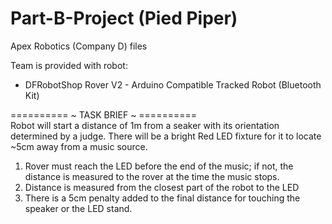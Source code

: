# Part-B-Project (Pied Piper)
Apex Robotics (Company D) files

Team is provided with robot:
 - DFRobotShop Rover V2 - Arduino Compatible Tracked Robot (Bluetooth Kit)

========== ~ TASK BRIEF ~ ==========  
Robot will start a distance of 1m from a seaker with its orientation determined by a judge.
There will be a bright Red LED fixture for it to locate ~5cm away from a music source.

1. Rover must reach the LED before the end of the music; if not, the distance is measured to
the rover at the time the music stops.
2. Distance is measured from the closest part of the robot to the LED
3. There is a 5cm penalty added to the final distance for touching the speaker or the LED stand.
